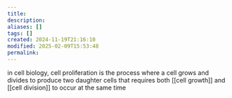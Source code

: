 ```yaml
---
title: 
description: 
aliases: []
tags: []
created: 2024-11-19T21:16:10
modified: 2025-02-09T15:53:48
permalink:
---
```


in cell biology, cell proliferation is the process where a cell grows and divides to produce two daughter cells that requires both [[cell growth]] and [[cell division]] to occur at the same time

